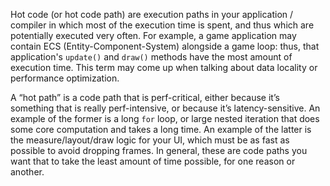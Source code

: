 Hot code (or hot code path) are execution paths in your application / compiler in which most of the execution time is spent, and thus which are potentially executed very often. For example, a game application may contain ECS (Entity-Component-System) alongside a game loop: thus, that application's `update()` and `draw()` methods have the most amount of execution time. This term may come up when talking about data locality or performance optimization.

A “hot path” is a code path that is perf-critical, either because it’s something that is really perf-intensive, or because it’s latency-sensitive. An example of the former is a long `for` loop, or large nested iteration that does some core computation and takes a long time. An example of the latter is the measure/layout/draw logic for your UI, which must be as fast as possible to avoid dropping frames. In general, these are code paths you want that to take the least amount of time possible, for one reason or another.